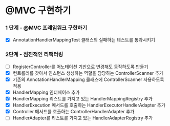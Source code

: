 # @MVC 구현하기

### 1 단계 - @MVC 프레임워크 구현하기

- [x] AnnotationHandlerMappingTest 클래스의 실패하는 테스트를 통과시키기

### 2단계 - 점진적인 리팩터링

- [ ] RegisterController를 어노테이션 기반으로 변경해도 동작하도록 만들기
- [x] 컨트롤러를 찾아서 인스턴스 생성하는 역할을 담당하는 ControllerScanner 추가
- [x] 기존의 AnnotationHandlerMapping 클래스에 ControllerScanner 사용하도록 적용
- [x] HandlerMapping 인터페이스 추가
- [x] HandlerMapping 리스트를 가지고 있는 HandlerMappingRegistry 추가
- [x] HandlerExecution 메서드를 호출하는 HandlerExecutorHandlerAdapter 추가
- [x] Controller 메서드를 호출하는 ControllerHandlerAdapter 추가
- [ ] HandlerAdapter를 리스트를 가지고 있는 HandlerAdapterRegistry 추가
